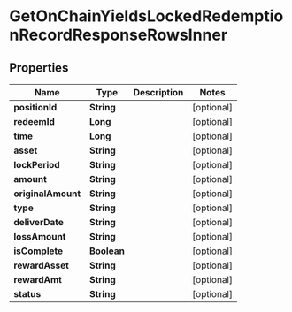 

# GetOnChainYieldsLockedRedemptionRecordResponseRowsInner


## Properties

| Name | Type | Description | Notes |
|------------ | ------------- | ------------- | -------------|
|**positionId** | **String** |  |  [optional] |
|**redeemId** | **Long** |  |  [optional] |
|**time** | **Long** |  |  [optional] |
|**asset** | **String** |  |  [optional] |
|**lockPeriod** | **String** |  |  [optional] |
|**amount** | **String** |  |  [optional] |
|**originalAmount** | **String** |  |  [optional] |
|**type** | **String** |  |  [optional] |
|**deliverDate** | **String** |  |  [optional] |
|**lossAmount** | **String** |  |  [optional] |
|**isComplete** | **Boolean** |  |  [optional] |
|**rewardAsset** | **String** |  |  [optional] |
|**rewardAmt** | **String** |  |  [optional] |
|**status** | **String** |  |  [optional] |



